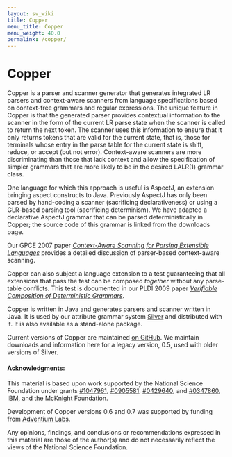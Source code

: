 ```yaml
---
layout: sv_wiki
title: Copper
menu_title: Copper
menu_weight: 40.0
permalink: /copper/
---
```


# Copper

Copper is a parser and scanner generator that generates integrated LR
parsers and context-aware scanners from language specifications based
on context-free grammars and regular expressions. The unique feature
in Copper is that the generated parser provides contextual information
to the scanner in the form of the current LR parse state when the
scanner is called to return the next token. The scanner uses this
information to ensure that it only returns tokens that are valid for
the current state, that is, those for terminals whose entry in the
parse table for the current state is shift, reduce, or accept (but not
error). Context-aware scanners are more discriminating than those that
lack context and allow the specification of simpler grammars that are
more likely to be in the desired LALR(1) grammar class. 

One language for which this approach is useful is AspectJ, an
extension bringing aspect constructs to Java. Previously AspectJ has
only been parsed by hand-coding a scanner (sacrificing
declarativeness) or using a GLR-based parsing tool (sacrificing
determinism). We have adapted a declarative AspectJ grammar that can
be parsed deterministically in Copper; the source code of this grammar
is linked from the downloads page. 

Our GPCE 2007 paper <a
href="http://www-users.cs.umn.edu/~evw/pubs/vanwyk07gpce/">
<em>Context-Aware Scanning for Parsing Extensible Languages</em></a>
provides a detailed discussion of parser-based context-aware scanning.

Copper can also subject a language extension to a test guaranteeing
that all extensions that pass the test can be
composed <em>together</em> without any parse-table conflicts. This
test is documented in our PLDI 2009 paper
<a href="http://www-users.cs.umn.edu/~evw/pubs/schwerdfeger09pldi/"><em>Verifiable Composition of Deterministic Grammars</em></a>.

Copper is written in Java and generates parsers and scanner written
in Java.   It is used by our attribute grammar system
<a href="silver/index.html">Silver</a> and
distributed with it.  It is also available as a stand-alone
package.

Current versions of Copper are maintained <a
href="http://github.com/melt-umn/copper">on GitHub</a>. We maintain
downloads and information here for a legacy version, 0.5, used with
older versions of Silver.

#### Acknowledgments:

This material is based upon work supported by the National Science
Foundation under grants 
<a href="http://www.nsf.gov/awardsearch/showAward.do?AwardNumber=1047961">#1047961</a>,
<a href="http://www.nsf.gov/awardsearch/showAward.do?AwardNumber=0905581">#0905581</a>,
<a href="http://www.nsf.gov/awardsearch/showAward.do?AwardNumber=0429640">#0429640</a>,
and
<a href="http://www.nsf.gov/awardsearch/showAward.do?AwardNumber=0347860">#0347860</a>,
IBM, and the McKnight Foundation.

Development of Copper versions 0.6 and 0.7 was supported by funding
from <a href="http://www.adventiumlabs.com">Adventium Labs</a>. 

Any opinions, findings, and conclusions or recommendations
expressed in this material are those of the author(s) and do not
necessarily reflect the views of the National Science Foundation.
